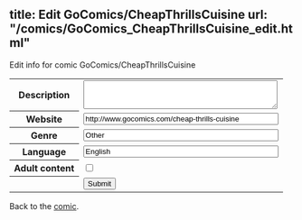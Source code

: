 title: Edit GoComics/CheapThrillsCuisine
url: "/comics/GoComics_CheapThrillsCuisine_edit.html"
---
Edit info for comic GoComics/CheapThrillsCuisine

<form name="comic" action="http://gaepostmail.appspot.com/comic/" method="post">
<table class="comicinfo">
<tr>
<th>Description</th><td><textarea name="description" cols="40" rows="3"></textarea></td>
</tr>
<tr>
<th>Website</th><td><input type="text" name="url" value="http://www.gocomics.com/cheap-thrills-cuisine" size="40"/></td>
</tr>
<tr>
<th>Genre</th><td><input type="text" name="genre" value="Other" size="40"/></td>
</tr>
<tr>
<th>Language</th><td><input type="text" name="language" value="English" size="40"/></td>
</tr>
<tr>
<th>Adult content</th><td><input type="checkbox" name="adult" value="adult" /></td>
</tr>
<tr>
<th></th><td>
<input type="hidden" name="comic" value="GoComics_CheapThrillsCuisine" />
<input type="submit" name="submit" value="Submit" />
</td>
</tr>
</table>
</form>

Back to the [comic](GoComics_CheapThrillsCuisine.html).
